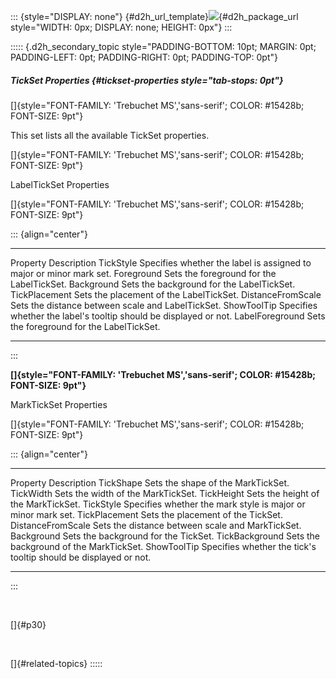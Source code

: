 ::: {style="DISPLAY: none"}
[](ms-xhelp:///?Id=d2h_url_template){#d2h_url_template}![](!package_url!){#d2h_package_url style="WIDTH: 0px; DISPLAY: none; HEIGHT: 0px"}
:::

::::: {.d2h_secondary_topic style="PADDING-BOTTOM: 10pt; MARGIN: 0pt; PADDING-LEFT: 0pt; PADDING-RIGHT: 0pt; PADDING-TOP: 0pt"}
##### TickSet Properties {#tickset-properties style="tab-stops: 0pt"}

[]{style="FONT-FAMILY: 'Trebuchet MS','sans-serif'; COLOR: #15428b; FONT-SIZE: 9pt"} 

This set lists all the available TickSet properties.

[]{style="FONT-FAMILY: 'Trebuchet MS','sans-serif'; COLOR: #15428b; FONT-SIZE: 9pt"} 

LabelTickSet Properties

[]{style="FONT-FAMILY: 'Trebuchet MS','sans-serif'; COLOR: #15428b; FONT-SIZE: 9pt"} 

::: {align="center"}
  ------------------- ---------------------------------------------------------------------
  Property            Description
  TickStyle           Specifies whether the label is assigned to major or minor mark set.
  Foreground          Sets the foreground for the LabelTickSet.
  Background          Sets the background for the LabelTickSet.
  TickPlacement       Sets the placement of the LabelTickSet.
  DistanceFromScale   Sets the distance between scale and LabelTickSet.
  ShowToolTip         Specifies whether the label\'s tooltip should be displayed or not.
  LabelForeground     Sets the foreground for the LabelTickSet.
  ------------------- ---------------------------------------------------------------------
:::

**[]{style="FONT-FAMILY: 'Trebuchet MS','sans-serif'; COLOR: #15428b; FONT-SIZE: 9pt"}** 

MarkTickSet Properties

[]{style="FONT-FAMILY: 'Trebuchet MS','sans-serif'; COLOR: #15428b; FONT-SIZE: 9pt"} 

::: {align="center"}
  ------------------- -------------------------------------------------------------------
  Property            Description
  TickShape           Sets the shape of the MarkTickSet.
  TickWidth           Sets the width of the MarkTickSet.
  TickHeight          Sets the height of the MarkTickSet.
  TickStyle           Specifies whether the mark style is major or minor mark set.
  TickPlacement       Sets the placement of the TickSet.
  DistanceFromScale   Sets the distance between scale and MarkTickSet.
  Background          Sets the background for the TickSet.
  TickBackground      Sets the background of the MarkTickSet.
  ShowToolTip         Specifies whether the tick\'s tooltip should be displayed or not.
  ------------------- -------------------------------------------------------------------
:::

 

[]{#p30} 

 

[]{#related-topics}
:::::
